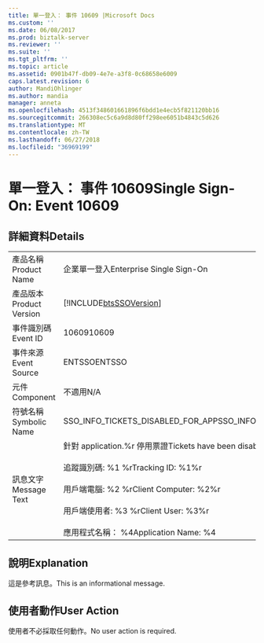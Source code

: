 ```yaml
---
title: 單一登入： 事件 10609 |Microsoft Docs
ms.custom: ''
ms.date: 06/08/2017
ms.prod: biztalk-server
ms.reviewer: ''
ms.suite: ''
ms.tgt_pltfrm: ''
ms.topic: article
ms.assetid: 0901b47f-db09-4e7e-a3f8-0c68658e6009
caps.latest.revision: 6
author: MandiOhlinger
ms.author: mandia
manager: anneta
ms.openlocfilehash: 4513f348601661896f6bdd1e4ecb5f821120bb16
ms.sourcegitcommit: 266308ec5c6a9d8d80ff298ee6051b4843c5d626
ms.translationtype: MT
ms.contentlocale: zh-TW
ms.lasthandoff: 06/27/2018
ms.locfileid: "36969199"
---
```

# <a name="single-sign-on-event-10609"></a><span data-ttu-id="ed575-102">單一登入： 事件 10609</span><span class="sxs-lookup"><span data-stu-id="ed575-102">Single Sign-On: Event 10609</span></span>
## <a name="details"></a><span data-ttu-id="ed575-103">詳細資料</span><span class="sxs-lookup"><span data-stu-id="ed575-103">Details</span></span>  
  
|                 |                                                                                                                                                                                  |
|-----------------|----------------------------------------------------------------------------------------------------------------------------------------------------------------------------------|
|  <span data-ttu-id="ed575-104">產品名稱</span><span class="sxs-lookup"><span data-stu-id="ed575-104">Product Name</span></span>   |                                                                            <span data-ttu-id="ed575-105">企業單一登入</span><span class="sxs-lookup"><span data-stu-id="ed575-105">Enterprise Single Sign-On</span></span>                                                                             |
| <span data-ttu-id="ed575-106">產品版本</span><span class="sxs-lookup"><span data-stu-id="ed575-106">Product Version</span></span> |                                                            [!INCLUDE[btsSSOVersion](../includes/btsssoversion-md.md)]                                                            |
|    <span data-ttu-id="ed575-107">事件識別碼</span><span class="sxs-lookup"><span data-stu-id="ed575-107">Event ID</span></span>     |                                                                                      <span data-ttu-id="ed575-108">10609</span><span class="sxs-lookup"><span data-stu-id="ed575-108">10609</span></span>                                                                                       |
|  <span data-ttu-id="ed575-109">事件來源</span><span class="sxs-lookup"><span data-stu-id="ed575-109">Event Source</span></span>   |                                                                                      <span data-ttu-id="ed575-110">ENTSSO</span><span class="sxs-lookup"><span data-stu-id="ed575-110">ENTSSO</span></span>                                                                                      |
|    <span data-ttu-id="ed575-111">元件</span><span class="sxs-lookup"><span data-stu-id="ed575-111">Component</span></span>    |                                                                                       <span data-ttu-id="ed575-112">不適用</span><span class="sxs-lookup"><span data-stu-id="ed575-112">N/A</span></span>                                                                                        |
|  <span data-ttu-id="ed575-113">符號名稱</span><span class="sxs-lookup"><span data-stu-id="ed575-113">Symbolic Name</span></span>  |                                                                        <span data-ttu-id="ed575-114">SSO_INFO_TICKETS_DISABLED_FOR_APP</span><span class="sxs-lookup"><span data-stu-id="ed575-114">SSO_INFO_TICKETS_DISABLED_FOR_APP</span></span>                                                                         |
|  <span data-ttu-id="ed575-115">訊息文字</span><span class="sxs-lookup"><span data-stu-id="ed575-115">Message Text</span></span>   | <span data-ttu-id="ed575-116">針對 application.%r 停用票證</span><span class="sxs-lookup"><span data-stu-id="ed575-116">Tickets have been disabled for the application.%r</span></span><br /><br /> <span data-ttu-id="ed575-117">追蹤識別碼: %1 %r</span><span class="sxs-lookup"><span data-stu-id="ed575-117">Tracking ID: %1%r</span></span><br /><br /> <span data-ttu-id="ed575-118">用戶端電腦: %2 %r</span><span class="sxs-lookup"><span data-stu-id="ed575-118">Client Computer: %2%r</span></span><br /><br /> <span data-ttu-id="ed575-119">用戶端使用者: %3 %r</span><span class="sxs-lookup"><span data-stu-id="ed575-119">Client User: %3%r</span></span><br /><br /> <span data-ttu-id="ed575-120">應用程式名稱： %4</span><span class="sxs-lookup"><span data-stu-id="ed575-120">Application Name: %4</span></span> |
  
## <a name="explanation"></a><span data-ttu-id="ed575-121">說明</span><span class="sxs-lookup"><span data-stu-id="ed575-121">Explanation</span></span>  
 <span data-ttu-id="ed575-122">這是參考訊息。</span><span class="sxs-lookup"><span data-stu-id="ed575-122">This is an informational message.</span></span>  
  
## <a name="user-action"></a><span data-ttu-id="ed575-123">使用者動作</span><span class="sxs-lookup"><span data-stu-id="ed575-123">User Action</span></span>  
 <span data-ttu-id="ed575-124">使用者不必採取任何動作。</span><span class="sxs-lookup"><span data-stu-id="ed575-124">No user action is required.</span></span>